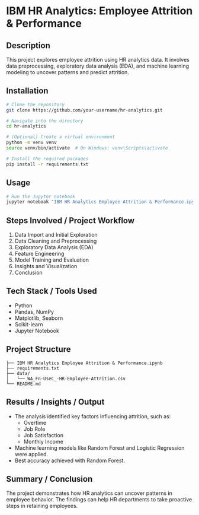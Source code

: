 # IBM HR Analytics: Employee Attrition & Performance

## Description
This project explores employee attrition using HR analytics data. It involves data preprocessing, exploratory data analysis (EDA), and machine learning modeling to uncover patterns and predict attrition.

## Installation
```bash
# Clone the repository
git clone https://github.com/your-username/hr-analytics.git

# Navigate into the directory
cd hr-analytics

# (Optional) Create a virtual environment
python -m venv venv
source venv/bin/activate  # On Windows: venv\Scripts\activate

# Install the required packages
pip install -r requirements.txt
```

## Usage
```bash
# Run the Jupyter notebook
jupyter notebook "IBM HR Analytics Employee Attrition & Performance.ipynb"
```

## Steps Involved / Project Workflow
1. Data Import and Initial Exploration
2. Data Cleaning and Preprocessing
3. Exploratory Data Analysis (EDA)
4. Feature Engineering
5. Model Training and Evaluation
6. Insights and Visualization
7. Conclusion

## Tech Stack / Tools Used
- Python
- Pandas, NumPy
- Matplotlib, Seaborn
- Scikit-learn
- Jupyter Notebook

## Project Structure
```
├── IBM HR Analytics Employee Attrition & Performance.ipynb
├── requirements.txt
├── data/
│   └── WA_Fn-UseC_-HR-Employee-Attrition.csv
└── README.md
```

## Results / Insights / Output
- The analysis identified key factors influencing attrition, such as:
  - Overtime
  - Job Role
  - Job Satisfaction
  - Monthly Income
- Machine learning models like Random Forest and Logistic Regression were applied.
- Best accuracy achieved with Random Forest.

## Summary / Conclusion
The project demonstrates how HR analytics can uncover patterns in employee behavior. The findings can help HR departments to take proactive steps in retaining employees.
